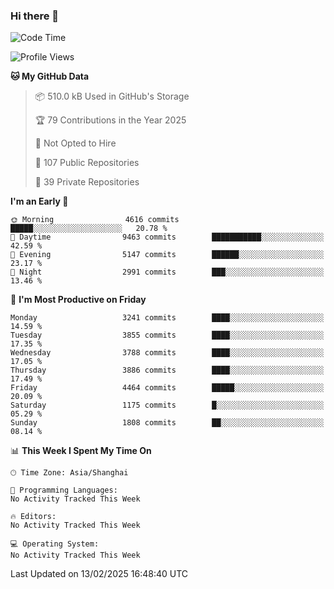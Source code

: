 ### Hi there 👋

<!--
**qbosen/qbosen** is a ✨ _special_ ✨ repository because its `README.md` (this file) appears on your GitHub profile.

Here are some ideas to get you started:

- 🔭 I’m currently working on ...
- 🌱 I’m currently learning ...
- 👯 I’m looking to collaborate on ...
- 🤔 I’m looking for help with ...
- 💬 Ask me about ...
- 📫 How to reach me: ...
- 😄 Pronouns: ...
- ⚡ Fun fact: ...
-->

<!--START_SECTION:waka-->
![Code Time](http://img.shields.io/badge/Code%20Time-2%2C111%20hrs%2036%20mins-blue)

![Profile Views](http://img.shields.io/badge/Profile%20Views-1-blue)

**🐱 My GitHub Data** 

> 📦 510.0 kB Used in GitHub's Storage 
 > 
> 🏆 79 Contributions in the Year 2025
 > 
> 🚫 Not Opted to Hire
 > 
> 📜 107 Public Repositories 
 > 
> 🔑 39 Private Repositories 
 > 
**I'm an Early 🐤** 

```text
🌞 Morning                4616 commits        █████░░░░░░░░░░░░░░░░░░░░   20.78 % 
🌆 Daytime                9463 commits        ███████████░░░░░░░░░░░░░░   42.59 % 
🌃 Evening                5147 commits        ██████░░░░░░░░░░░░░░░░░░░   23.17 % 
🌙 Night                  2991 commits        ███░░░░░░░░░░░░░░░░░░░░░░   13.46 % 
```
📅 **I'm Most Productive on Friday** 

```text
Monday                   3241 commits        ████░░░░░░░░░░░░░░░░░░░░░   14.59 % 
Tuesday                  3855 commits        ████░░░░░░░░░░░░░░░░░░░░░   17.35 % 
Wednesday                3788 commits        ████░░░░░░░░░░░░░░░░░░░░░   17.05 % 
Thursday                 3886 commits        ████░░░░░░░░░░░░░░░░░░░░░   17.49 % 
Friday                   4464 commits        █████░░░░░░░░░░░░░░░░░░░░   20.09 % 
Saturday                 1175 commits        █░░░░░░░░░░░░░░░░░░░░░░░░   05.29 % 
Sunday                   1808 commits        ██░░░░░░░░░░░░░░░░░░░░░░░   08.14 % 
```


📊 **This Week I Spent My Time On** 

```text
🕑︎ Time Zone: Asia/Shanghai

💬 Programming Languages: 
No Activity Tracked This Week

🔥 Editors: 
No Activity Tracked This Week

💻 Operating System: 
No Activity Tracked This Week
```


 Last Updated on 13/02/2025 16:48:40 UTC
<!--END_SECTION:waka-->

